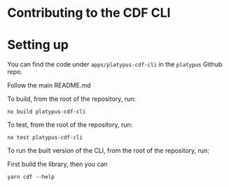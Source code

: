# Contributing to the CDF CLI

# Setting up

You can find the code under `apps/platypus-cdf-cli` in the `platypus` Github repo.

Follow the main README.md

To build, from the root of the repository, run:

`nx build platypus-cdf-cli`

To test, from the root of the repository, run:

`nx test platypus-cdf-cli`

To run the built version of the CLI, from the root of the repository, run:

First build the library, then you can

`yarn cdf --help`
